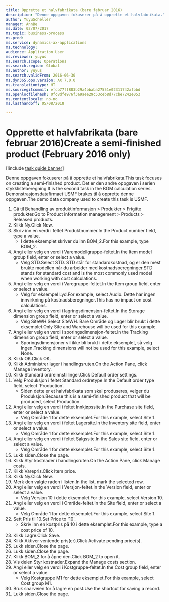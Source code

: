 ```yaml
--- 
title: Opprette et halvfabrikata (bare februar 2016)
description: "Denne oppgaven fokuserer på å opprette et halvfabrikata."
author: YuyuScheller
manager: AnnBe
ms.date: 02/07/2017
ms.topic: business-process
ms.prod: 
ms.service: dynamics-ax-applications
ms.technology: 
audience: Application User
ms.reviewer: yuyus
ms.search.scope: Operations
ms.search.region: Global
ms.author: yuyus
ms.search.validFrom: 2016-06-30
ms.dyn365.ops.version: AX 7.0.0
ms.translationtype: HT
ms.sourcegitcommit: efcb77ff883b29a4bbaba27551e02311742afbbd
ms.openlocfilehash: 0fc8dfe976f3a9aee29c53ceb8d77cbe7242e053
ms.contentlocale: nb-no
ms.lasthandoff: 05/08/2018

---
```

# <a name="create-a-semi-finished-product-february-2016-only"></a><span data-ttu-id="dcabb-103">Opprette et halvfabrikata (bare februar 2016)</span><span class="sxs-lookup"><span data-stu-id="dcabb-103">Create a semi-finished product (February 2016 only)</span></span>

[!include [task guide banner](../../includes/task-guide-banner.md)]

<span data-ttu-id="dcabb-104">Denne oppgaven fokuserer på å opprette et halvfabrikata.</span><span class="sxs-lookup"><span data-stu-id="dcabb-104">This task focuses on creating a semi-finished product.</span></span> <span data-ttu-id="dcabb-105">Det er den andre oppgaven i serien stykklisteberegning.</span><span class="sxs-lookup"><span data-stu-id="dcabb-105">It is the second task in the BOM calculation series.</span></span> <span data-ttu-id="dcabb-106">Demonstrasjonsdatafirmaet USMF brukes til å opprette denne oppgaven.</span><span class="sxs-lookup"><span data-stu-id="dcabb-106">The demo data company used to create this task is USMF.</span></span>

1. <span data-ttu-id="dcabb-107">Gå til Behandling av produktinformasjon > Produkter > Frigitte produkter.</span><span class="sxs-lookup"><span data-stu-id="dcabb-107">Go to Product information management > Products > Released products.</span></span>
2. <span data-ttu-id="dcabb-108">Klikk Ny.</span><span class="sxs-lookup"><span data-stu-id="dcabb-108">Click New.</span></span>
3. <span data-ttu-id="dcabb-109">Skriv inn en verdi i feltet Produktnummer.</span><span class="sxs-lookup"><span data-stu-id="dcabb-109">In the Product number field, type a value.</span></span>
    * <span data-ttu-id="dcabb-110">I dette eksemplet skriver du inn BOM_2.</span><span class="sxs-lookup"><span data-stu-id="dcabb-110">For this example, type BOM_2.</span></span>  
4. <span data-ttu-id="dcabb-111">Angi eller velg en verdi i Varemodellgruppe-feltet.</span><span class="sxs-lookup"><span data-stu-id="dcabb-111">In the Item model group field, enter or select a value.</span></span>
    * <span data-ttu-id="dcabb-112">Velg STD.</span><span class="sxs-lookup"><span data-stu-id="dcabb-112">Select STD.</span></span> <span data-ttu-id="dcabb-113">STD står for standardkostnad, og er den mest brukte modellen når du arbeider med kostnadsberegninger.</span><span class="sxs-lookup"><span data-stu-id="dcabb-113">STD stands for standard cost and is the most commonly used model when working with cost calculations.</span></span>  
5. <span data-ttu-id="dcabb-114">Angi eller velg en verdi i Varegruppe-feltet.</span><span class="sxs-lookup"><span data-stu-id="dcabb-114">In the Item group field, enter or select a value.</span></span>
    * <span data-ttu-id="dcabb-115">Velg for eksempel Lyd.</span><span class="sxs-lookup"><span data-stu-id="dcabb-115">For example, select Audio.</span></span> <span data-ttu-id="dcabb-116">Dette har ingen innvirkning på kostnadsberegninger.</span><span class="sxs-lookup"><span data-stu-id="dcabb-116">This has no impact on cost calculations.</span></span>  
6. <span data-ttu-id="dcabb-117">Angi eller velg en verdi i lagringsdimensjon-feltet.</span><span class="sxs-lookup"><span data-stu-id="dcabb-117">In the Storage dimension group field, enter or select a value.</span></span>
    * <span data-ttu-id="dcabb-118">Velg SiteWH.</span><span class="sxs-lookup"><span data-stu-id="dcabb-118">Select SiteWH.</span></span> <span data-ttu-id="dcabb-119">Bare Område og Lager blir brukt i dette eksemplet.</span><span class="sxs-lookup"><span data-stu-id="dcabb-119">Only Site and Warehouse will be used for this example.</span></span>  
7. <span data-ttu-id="dcabb-120">Angi eller velg en verdi i sporingsdimensjon-feltet.</span><span class="sxs-lookup"><span data-stu-id="dcabb-120">In the Tracking dimension group field, enter or select a value.</span></span>
    * <span data-ttu-id="dcabb-121">Sporingsdimensjoner vil ikke bli brukt i dette eksemplet, så velg Ingen.</span><span class="sxs-lookup"><span data-stu-id="dcabb-121">Tracking dimensions will not be used for this example, select None.</span></span>  
8. <span data-ttu-id="dcabb-122">Klikk OK.</span><span class="sxs-lookup"><span data-stu-id="dcabb-122">Click OK.</span></span>
9. <span data-ttu-id="dcabb-123">Klikk Administrer lager i handlingsruten.</span><span class="sxs-lookup"><span data-stu-id="dcabb-123">On the Action Pane, click Manage inventory.</span></span>
10. <span data-ttu-id="dcabb-124">Klikk Standard ordreinnstillinger.</span><span class="sxs-lookup"><span data-stu-id="dcabb-124">Click Default order settings.</span></span>
11. <span data-ttu-id="dcabb-125">Velg Produksjon i feltet Standard ordretype.</span><span class="sxs-lookup"><span data-stu-id="dcabb-125">In the Default order type field, select 'Production'.</span></span>
    * <span data-ttu-id="dcabb-126">Siden dette er et halvfabrikata som skal produseres, velger du Produksjon.</span><span class="sxs-lookup"><span data-stu-id="dcabb-126">Because this is a semi-finished product that will be produced, select Production.</span></span>  
12. <span data-ttu-id="dcabb-127">Angi eller velg en verdi i feltet Innkjøpssite.</span><span class="sxs-lookup"><span data-stu-id="dcabb-127">In the Purchase site field, enter or select a value.</span></span>
    * <span data-ttu-id="dcabb-128">Velg Område 1 for dette eksemplet.</span><span class="sxs-lookup"><span data-stu-id="dcabb-128">For this example, select Site 1.</span></span>  
13. <span data-ttu-id="dcabb-129">Angi eller velg en verdi i feltet Lagersite.</span><span class="sxs-lookup"><span data-stu-id="dcabb-129">In the Inventory site field, enter or select a value.</span></span>
    * <span data-ttu-id="dcabb-130">Velg Område 1 for dette eksemplet.</span><span class="sxs-lookup"><span data-stu-id="dcabb-130">For this example, select Site 1.</span></span>  
14. <span data-ttu-id="dcabb-131">Angi eller velg en verdi i feltet Salgssite.</span><span class="sxs-lookup"><span data-stu-id="dcabb-131">In the Sales site field, enter or select a value.</span></span>
    * <span data-ttu-id="dcabb-132">Velg Område 1 for dette eksemplet.</span><span class="sxs-lookup"><span data-stu-id="dcabb-132">For this example, select Site 1.</span></span>  
15. <span data-ttu-id="dcabb-133">Lukk siden.</span><span class="sxs-lookup"><span data-stu-id="dcabb-133">Close the page.</span></span>
16. <span data-ttu-id="dcabb-134">Klikk Styr kostnader i handlingsruten.</span><span class="sxs-lookup"><span data-stu-id="dcabb-134">On the Action Pane, click Manage costs.</span></span>
17. <span data-ttu-id="dcabb-135">Klikk Varepris.</span><span class="sxs-lookup"><span data-stu-id="dcabb-135">Click Item price.</span></span>
18. <span data-ttu-id="dcabb-136">Klikk Ny.</span><span class="sxs-lookup"><span data-stu-id="dcabb-136">Click New.</span></span>
19. <span data-ttu-id="dcabb-137">Merk den valgte raden i listen.</span><span class="sxs-lookup"><span data-stu-id="dcabb-137">In the list, mark the selected row.</span></span>
20. <span data-ttu-id="dcabb-138">Angi eller velg en verdi i Versjon-feltet.</span><span class="sxs-lookup"><span data-stu-id="dcabb-138">In the Version field, enter or select a value.</span></span>
    * <span data-ttu-id="dcabb-139">Velg Versjon 10 i dette eksemplet.</span><span class="sxs-lookup"><span data-stu-id="dcabb-139">For this example, select Version 10.</span></span>  
21. <span data-ttu-id="dcabb-140">Angi eller velg en verdi i Område-feltet.</span><span class="sxs-lookup"><span data-stu-id="dcabb-140">In the Site field, enter or select a value.</span></span>
    * <span data-ttu-id="dcabb-141">Velg Område 1 for dette eksemplet.</span><span class="sxs-lookup"><span data-stu-id="dcabb-141">For this example, select Site 1.</span></span>  
22. <span data-ttu-id="dcabb-142">Sett Pris til 10.</span><span class="sxs-lookup"><span data-stu-id="dcabb-142">Set Price to '10'.</span></span>
    * <span data-ttu-id="dcabb-143">Skriv inn en kostpris på 10 i dette eksemplet.</span><span class="sxs-lookup"><span data-stu-id="dcabb-143">For this example, type a cost price of 10.</span></span>  
23. <span data-ttu-id="dcabb-144">Klikk Lagre.</span><span class="sxs-lookup"><span data-stu-id="dcabb-144">Click Save.</span></span>
24. <span data-ttu-id="dcabb-145">Klikk Aktiver ventende pris(er).</span><span class="sxs-lookup"><span data-stu-id="dcabb-145">Click Activate pending price(s).</span></span>
25. <span data-ttu-id="dcabb-146">Lukk siden.</span><span class="sxs-lookup"><span data-stu-id="dcabb-146">Close the page.</span></span>
26. <span data-ttu-id="dcabb-147">Lukk siden.</span><span class="sxs-lookup"><span data-stu-id="dcabb-147">Close the page.</span></span>
27. <span data-ttu-id="dcabb-148">Klikk BOM_2 for å åpne den.</span><span class="sxs-lookup"><span data-stu-id="dcabb-148">Click BOM_2 to open it.</span></span>
28. <span data-ttu-id="dcabb-149">Vis delen Styr kostnader.</span><span class="sxs-lookup"><span data-stu-id="dcabb-149">Expand the Manage costs section.</span></span>
29. <span data-ttu-id="dcabb-150">Angi eller velg en verdi i Kostgruppe-feltet.</span><span class="sxs-lookup"><span data-stu-id="dcabb-150">In the Cost group field, enter or select a value.</span></span>
    * <span data-ttu-id="dcabb-151">Velg Kostgruppe M1 for dette eksemplet.</span><span class="sxs-lookup"><span data-stu-id="dcabb-151">For this example, select Cost group M1.</span></span>  
30. <span data-ttu-id="dcabb-152">Bruk snarveien for å lagre en post.</span><span class="sxs-lookup"><span data-stu-id="dcabb-152">Use the shortcut for saving a record.</span></span>
31. <span data-ttu-id="dcabb-153">Lukk siden.</span><span class="sxs-lookup"><span data-stu-id="dcabb-153">Close the page.</span></span>



